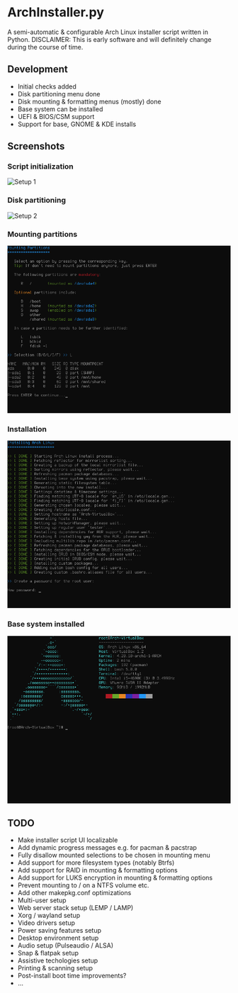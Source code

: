 # ArchInstaller.py
A semi-automatic & configurable Arch Linux installer script written in Python.
DISCLAIMER: This is early software and will definitely change during the course of time.

## Development
* Initial checks added
* Disk partitioning menu done
* Disk mounting & formatting menus (mostly) done
* Base system can be installed
* UEFI & BIOS/CSM support
* Support for base, GNOME & KDE installs

## Screenshots
### Script initialization
![Setup 1](/Images/setup-1.png)
### Disk partitioning
![Setup 2](/Images/setup-2.png)
### Mounting partitions
![Setup 3](/Images/setup-3.png)
### Installation
![Setup 4](/Images/setup-4.png)
### Base system installed
![Setup 5](/Images/setup-5.png)

## TODO
* Make installer script UI localizable
* Add dynamic progress messages e.g. for pacman & pacstrap
* Fully disallow mounted selections to be chosen in mounting menu
* Add support for more filesystem types (notably Btrfs)
* Add support for RAID in mounting & formatting options
* Add support for LUKS encryption in mounting & formatting options
* Prevent mounting to / on a NTFS volume etc.
* Add other makepkg.conf optimizations
* Multi-user setup
* Web server stack setup (LEMP / LAMP)
* Xorg / wayland setup
* Video drivers setup
* Power saving features setup
* Desktop environment setup
* Audio setup (Pulseaudio / ALSA)
* Snap & flatpak setup
* Assistive techologies setup
* Printing & scanning setup
* Post-install boot time improvements?
* ...
